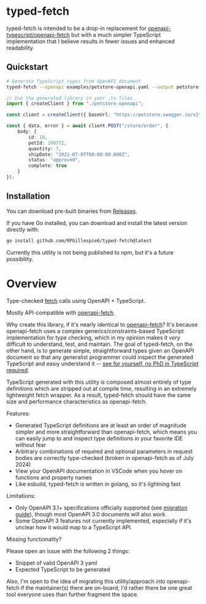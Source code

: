 # typed-fetch

typed-fetch is intended to be a drop-in replacement for [openapi-typescript/openapi-fetch](https://github.com/openapi-ts/openapi-typescript) but with a much simpler TypeScript implementation that I believe results in fewer issues and enhanced readability.

## Quickstart

```bash
# Generate TypeScript types from OpenAPI document
typed-fetch --openapi examples/petstore-openapi.yaml --output petstore-openapi.ts
```

```ts
// Use the generated library in your .ts files
import { createClient } from "./petstore-openapi";

const client = createClient({ baseUrl: "https://petstore.swagger.io/v2" });

const { data, error } = await client.POST("/store/order", {
    body: {
        id: 10,
        petId: 198772,
        quantity: 7,
        shipDate: "2021-07-07T00:00:00.000Z",
        status: "approved",
        complete: true
    }
});
```

## Installation

You can download pre-built binaries from [Releases](https://github.com/RPGillespie6/typed-fetch/releases).

If you have Go installed, you can download and install the latest version directly with:

```bash
go install github.com/RPGillespie6/typed-fetch@latest
```

Currently this utility is not being published to npm, but it's a future possibility.

# Overview

Type-checked [fetch](https://developer.mozilla.org/en-US/docs/Web/API/Fetch_API/Using_Fetch) calls using OpenAPI + TypeScript.

Mostly API-compatible with [openapi-fetch](https://github.com/openapi-ts/openapi-typescript).

Why create this library, if it's nearly identical to [openapi-fetch](https://github.com/openapi-ts/openapi-typescript)? It's because openapi-fetch uses a complex generics/constraints-based TypeScript implementation for type checking, which in my opinion makes it *very* difficult to understand, test, and maintain. The goal of typed-fetch, on the other hand, is to generate simple, straightforward types given an OpenAPI document so that any generalist programmer could inspect the generated TypeScript and easiy understand it -- [see for yourself, no PhD in TypeScript required](examples/petstore-openapi.ts). 

TypeScript generated with this utility is composed almost entirely of type definitions which are stripped out at compile time, resulting in an extremely lightweight fetch wrapper. As a result, typed-fetch should have the same size and performance characteristics as openapi-fetch.

Features:
- Generated TypeScript definitions are at least an order of magnitude simpler and more straightforward than openapi-fetch, which means you can easily jump to and inspect type definitions in your favorite IDE without fear
- Arbitrary combinations of required and optional parameters in request bodies are correctly type-checked (broken in openapi-fetch as of July 2024)
- View your OpenAPI documentation in VSCode when you hover on functions and property names
- Like esbuild, typed-fetch is written in golang, so it's lightning fast

Limitations:
- Only OpenAPI 3.1+ specifications officially supported (see [migration guide](https://www.openapis.org/blog/2021/02/16/migrating-from-openapi-3-0-to-3-1-0)), though most OpenAPI 3.0 documents will also work.
- Some OpenAPI 3 features not currently implemented, especially if it's unclear how it would map to a TypeScript API.

Missing functionality?

Please open an issue with the following 2 things:
- Snippet of valid OpenAPI 3 yaml
- Expected TypeScript to be generated

Also, I'm open to the idea of migrating this utility/approach *into* openapi-fetch if the maintainer(s) there are on-board; I'd rather there be one great tool everyone uses than further fragment the space.